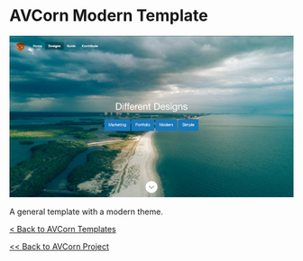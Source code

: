 # AVCorn Modern Template

![Template Preview](assets/images/previews/preview-lg.png "Modern Design Preview")

A general template with a modern theme.



[< Back to AVCorn Templates](https://github.com/AVCorn/avcorn-templates)

[<< Back to AVCorn Project](https://github.com/AVCorn/avcorn)
